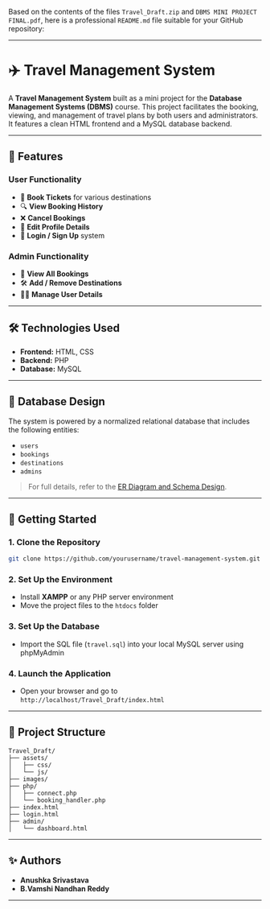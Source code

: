 Based on the contents of the files `Travel_Draft.zip` and `DBMS MINI PROJECT FINAL.pdf`, here is a professional `README.md` file suitable for your GitHub repository:

---

# ✈️ Travel Management System

A **Travel Management System** built as a mini project for the **Database Management Systems (DBMS)** course. This project facilitates the booking, viewing, and management of travel plans by both users and administrators. It features a clean HTML frontend and a MySQL database backend.

---

## 📌 Features

### User Functionality

* 🧾 **Book Tickets** for various destinations
* 🔍 **View Booking History**
* ❌ **Cancel Bookings**
* 🧑 **Edit Profile Details**
* 🔐 **Login / Sign Up** system

### Admin Functionality

* 📄 **View All Bookings**
* 🛠 **Add / Remove Destinations**
* 🧑‍💻 **Manage User Details**

---

## 🛠️ Technologies Used

* **Frontend:** HTML, CSS
* **Backend:** PHP
* **Database:** MySQL

---

## 🧩 Database Design

The system is powered by a normalized relational database that includes the following entities:

* `users`
* `bookings`
* `destinations`
* `admins`

> For full details, refer to the [ER Diagram and Schema Design](./DBMS%20MINI%20PROJECT%20FINAL.pdf).

---

## 🚀 Getting Started

### 1. Clone the Repository

```bash
git clone https://github.com/yourusername/travel-management-system.git
```

### 2. Set Up the Environment

* Install **XAMPP** or any PHP server environment
* Move the project files to the `htdocs` folder

### 3. Set Up the Database

* Import the SQL file (`travel.sql`) into your local MySQL server using phpMyAdmin

### 4. Launch the Application

* Open your browser and go to `http://localhost/Travel_Draft/index.html`

---

## 📁 Project Structure

```
Travel_Draft/
├── assets/
│   ├── css/
│   └── js/
├── images/
├── php/
│   ├── connect.php
│   └── booking_handler.php
├── index.html
├── login.html
├── admin/
│   └── dashboard.html
```

---

## ✨ Authors

* **Anushka Srivastava**
* **B.Vamshi Nandhan Reddy**
---


